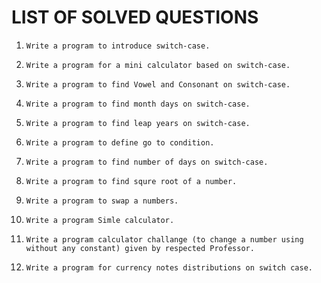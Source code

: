 # LIST OF SOLVED QUESTIONS

1.
    ```
    Write a program to introduce switch-case.
    ```
    
2.
    ```
    Write a program for a mini calculator based on switch-case.
    ```
    
3.
    ```
    Write a program to find Vowel and Consonant on switch-case.
    ```

4.
    ```
    Write a program to find month days on switch-case.
    ```

5.
    ```
    Write a program to find leap years on switch-case.
    ```

6.
    ```
    Write a program to define go to condition.
    ```

7.
    ```
    Write a program to find number of days on switch-case.
    ```

8.
    ```
    Write a program to find squre root of a number.
    ```

9.
    ```
    Write a program to swap a numbers.
    ```

10.
    ```
    Write a program Simle calculator.
    ```

11.
    ```
    Write a program calculator challange (to change a number using without any constant) given by respected Professor.
    ```
    
12.
    ```
    Write a program for currency notes distributions on switch case.
    ```


